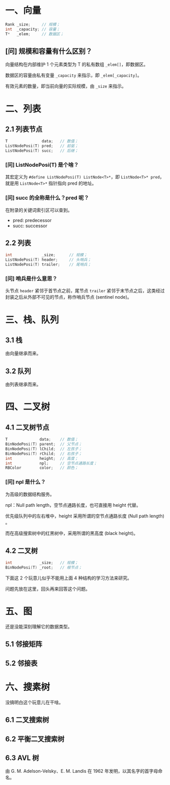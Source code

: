 
# 一、向量

```cpp
Rank _size;     // 规模；
int  _capacity; // 容量；
T*   _elem;     // 数据区；
```

## [问] 规模和容量有什么区别？

向量结构在内部维护 1 个元素类型为 T 的私有数组 `_elem[]`，即数据区。

数据区的容量由私有变量 `_capacity` 来指示，即 `_elem[_capacity]`。

有效元素的数量，即当前向量的实际规模，由 `_size` 来指示。

# 二、列表

## 2.1 列表节点

```cpp
T               data;   // 数值；
ListNodePosi(T) pred;   // 前驱；
ListNodePosi(T) succ;   // 后继；
```

### [问] ListNodePosi(T) 是个啥？

其宏定义为 `#define ListNodePosi(T) ListNode<T>*`，即 `ListNode<T>* pred`，就是用 `ListNode<T>*` 指针指向 pred 的地址。

### [问] succ 的全称是什么？pred 呢？

在附录的关键词索引区可以查到。

- pred: predecessor
- succ: successor

## 2.2 列表

```cpp
int             _size;      // 规模；
ListNodePosi(T) header;     // 头哨兵；
ListNodePosi(T) trailer;    // 尾哨兵；
```

### [问] 哨兵是什么意思？

头节点 `header` 紧邻于首节点之前，尾节点 `trailer` 紧邻于末节点之后，这类经过封装之后从外部不可见的节点，称作哨兵节点 (sentinel node)。

# 三、栈、队列

## 3.1 栈

由向量继承而来。

## 3.2 队列

由列表继承而来。

# 四、二叉树

## 4.1 二叉树节点

```cpp
T              data;    // 数值；
BinNodePosi(T) parent;  // 父节点；
BinNodePosi(T) lChild;  // 左孩子；
BinNodePosi(T) rChild;  // 右孩子；
int            height;  // 高度；
int            npl;     // 空节点通路长度；
RBColor        color;   // 颜色；
```

### [问] npl 是什么？

为高级的数据结构服务。

npl：Null path length，空节点通路长度，也可直接用 height 代替。

优先级队列中的左右堆中，height 采用所谓的空节点通路长度 (Null path length) 。

而在高级搜索树中的红黑树中，采用所谓的黑高度 (black height)。

## 4.2 二叉树

```cpp
int            _size;   // 规模；
BinNodePosi(T) _root;   // 根节点；
```

下面这 2 个玩意儿似乎不能用上面 4 种结构的学习方法来研究。

问题先放在这里，回头再来回答这个问题。

# 五、图

还是没能深刻理解它的数据类型。

## 5.1 邻接矩阵

## 5.2 邻接表

# 六、搜素树

没搞明白这个玩意儿在干啥。

## 6.1 二叉搜索树


## 6.2 平衡二叉搜索树

## 6.3 AVL 树

由 G. M. Adelson-Velsky、E. M. Landis 在 1962 年发明，以其名字的首字母命名。

